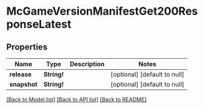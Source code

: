 # McGameVersionManifestGet200ResponseLatest

## Properties
Name | Type | Description | Notes
------------ | ------------- | ------------- | -------------
**release** | **String!** |  | [optional] [default to null]
**snapshot** | **String!** |  | [optional] [default to null]

[[Back to Model list]](../README.md#documentation-for-models) [[Back to API list]](../README.md#documentation-for-api-endpoints) [[Back to README]](../README.md)


